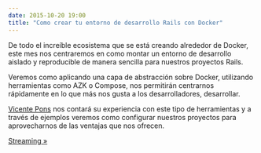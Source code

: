 ```yaml
---
date: 2015-10-20 19:00
title: "Como crear tu entorno de desarrollo Rails con Docker"
---
```


De todo el increíble ecosistema que se está creando alrededor de Docker, este mes nos centraremos en como montar un entorno de desarrollo aislado y reproducible de manera sencilla para nuestros proyectos Rails.

Veremos como aplicando una capa de abstracción sobre Docker, utilizando herramientas como AZK o Compose, nos permitirán centrarnos rápidamente en lo que más nos gusta a los desarrolladores, desarrollar.

[Vicente Pons](https://twitter.com/gponsu) nos contará su experiencia con este tipo de herramientas y a través de ejemplos veremos como configurar nuestros proyectos para aprovecharnos de las ventajas que nos ofrecen.

[Streaming »](https://www.youtube.com/watch?v=0SwF3qBV7Zc)

